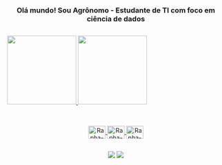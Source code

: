 <div align="center">
  <h3> Olá mundo! Sou Agrônomo - Estudante de TI com foco em ciência de dados</h2>
</div>

##

<div>
  <a href="https://github.com/Rrlopes07">
  <img height="160em" src="https://github-readme-stats.vercel.app/api?username=Rrlopes07&PAT1=Rrlopes07&show_icons=true&theme=ocean_dark&include_all_commits=true&count_private=true"/>
  <img height="160em" src="https://github-readme-stats.vercel.app/api/top-langs/?username=Rrlopes07&PAT1=Rrlopes07&layout=compact&langs_count=7&theme=ocean_dark"/>
</div>

##

<div align="center" style="display: inline_block"><br>
  <img align="center" alt="Rapha-Java" height="30" width="40" src="https://cdn.jsdelivr.net/gh/devicons/devicon/icons/python/python-original.svg">
  <img align="center" alt="Rapha-Python" height="30" width="40" src="https://cdn.jsdelivr.net/gh/devicons/devicon/icons/java/java-original.svg">    
  <img align="center" alt="Rapha-SQL" height="30" width="40" src="https://cdn.jsdelivr.net/gh/devicons/devicon/icons/postgresql/postgresql-original.svg">
</div>

##

<div align="center"> 

  <a href="https://www.instagram.com/raphaelrlopes/" target="_blank"><img src="https://img.shields.io/badge/-Instagram-%23E4405F?style=for-the-badge&logo=instagram&logoColor=white" target="_blank"></a>
  <a href="https://www.linkedin.com/in/raphaelrlopes/" target="_blank"><img src="https://img.shields.io/badge/-LinkedIn-%230077B5?style=for-the-badge&logo=linkedin&logoColor=white" target="_blank"></a> 
 
</div>
